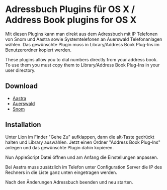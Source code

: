 Adressbuch Plugins für OS X / Address Book plugins for OS X
===========================

Mit diesen Plugins kann man direkt aus dem Adressbuch mit IP Telefonen von Snom und Aastra sowie Systemtelefonen an Auerswald Telefonanlagen wählen.
Das gewünschte Plugin muss in Library/Address Book Plug-Ins im Benutzerordner kopiert werden. 

These plugins allow you to dial numbers directly from your address book. 
To use them you must copy them to Library/Address Book Plug-Ins in your user directory.

Download
-------------
* [Aastra](https://github.com/k3com/mac_dialer/blob/master/Aastra.scpt?raw=true)
* [Auerswald](https://github.com/k3com/mac_dialer/blob/master/Auerswald.scpt?raw=true)
* [Snom](https://github.com/k3com/mac_dialer/blob/master/Snom.scpt?raw=true)


Installation
------------

Unter Lion im Finder "Gehe Zu" aufklappen, dann die alt-Taste gedrückt halten und Library auswählen. Jetzt einen Ordner "Address Book Plug-Ins" anlegen und das gewünschte Plugin dahin kopieren.

Nun AppleScript Datei öffnen und am Anfang die Einstellungen anpassen.

Bei Aastra muss zusätzlich im Telefon unter Configuration Server die IP des Rechners in die Liste ganz unten eingetragen werden.

Nach den Änderungen Adressbuch beenden und neu starten.

